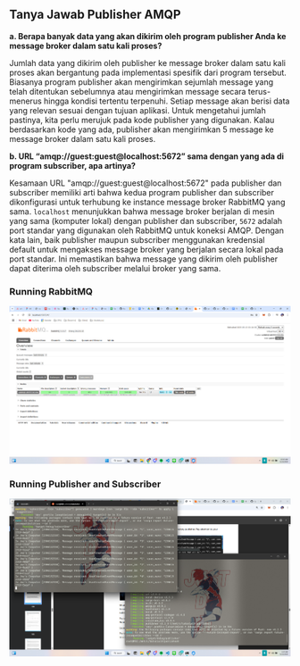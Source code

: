 ## Tanya Jawab Publisher AMQP

**a. Berapa banyak data yang akan dikirim oleh program publisher Anda ke message broker dalam satu kali proses?**

Jumlah data yang dikirim oleh publisher ke message broker dalam satu kali proses akan bergantung pada implementasi spesifik dari program tersebut. Biasanya program publisher akan mengirimkan sejumlah message yang telah ditentukan sebelumnya atau mengirimkan message secara terus-menerus hingga kondisi tertentu terpenuhi. Setiap message akan berisi data yang relevan sesuai dengan tujuan aplikasi. Untuk mengetahui jumlah pastinya, kita perlu merujuk pada kode publisher yang digunakan. Kalau berdasarkan kode yang ada, publisher akan mengirimkan 5 message ke message broker dalam satu kali proses.

**b. URL “amqp://guest:guest@localhost:5672” sama dengan yang ada di program subscriber, apa artinya?**

Kesamaan URL "amqp://guest:guest@localhost:5672" pada publisher dan subscriber memiliki arti bahwa kedua program publisher dan subscriber dikonfigurasi untuk terhubung ke instance message broker RabbitMQ yang sama. `localhost` menunjukkan bahwa message broker berjalan di mesin yang sama (komputer lokal) dengan publisher dan subscriber, `5672` adalah port standar yang digunakan oleh RabbitMQ untuk koneksi AMQP. Dengan kata lain, baik publisher maupun subscriber menggunakan kredensial default untuk mengakses message broker yang berjalan secara lokal pada port standar. Ini memastikan bahwa message yang dikirim oleh publisher dapat diterima oleh subscriber melalui broker yang sama.

### Running RabbitMQ

![RabbitMQ](./running_rabbitmq.png)

### Running Publisher and Subscriber
![Publisher and Subscriber](./running_event.png)